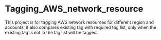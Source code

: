 # Tagging_AWS_network_resource
This project is for tagging AWS network resources for different region and accounts, it also compares existing tag with required tag list, only when the existing tag is not in the tag list will be tagged.
